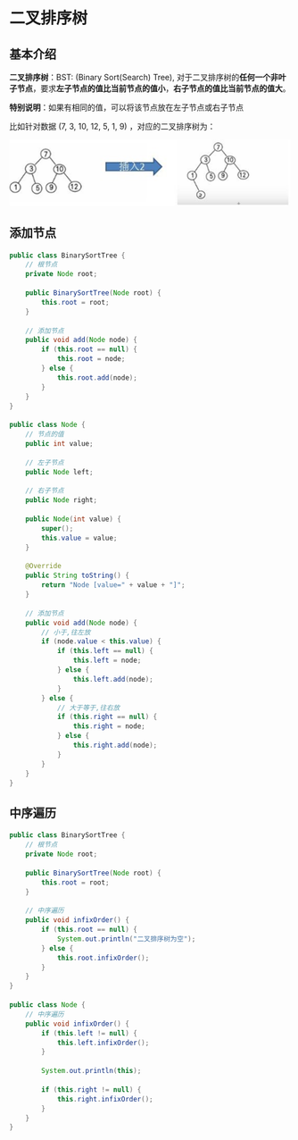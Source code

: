 # 二叉排序树

## 基本介绍

**二叉排序树**：BST: (Binary Sort(Search) Tree), 对于二叉排序树的**任何一个非叶子节点**，要求**左子节点的值比当前节点的值小**，**右子节点的值比当前节点的值大**。

**特别说明**：如果有相同的值，可以将该节点放在左子节点或右子节点

比如针对数据 (7, 3, 10, 12, 5, 1, 9) ，对应的二叉排序树为：

![image-20200723211620456](10.12.二叉排序树.assets/image-20200723211620456.png)

## 添加节点

```java
public class BinarySortTree {
	// 根节点
	private Node root;

	public BinarySortTree(Node root) {
		this.root = root;
	}

	// 添加节点
	public void add(Node node) {
		if (this.root == null) {
			this.root = node;
		} else {
			this.root.add(node);
		}
	}
}

public class Node {
	// 节点的值
	public int value;

	// 左子节点
	public Node left;

	// 右子节点
	public Node right;

	public Node(int value) {
		super();
		this.value = value;
	}

	@Override
	public String toString() {
		return "Node [value=" + value + "]";
	}

	// 添加节点
	public void add(Node node) {
		// 小于,往左放
		if (node.value < this.value) {
			if (this.left == null) {
				this.left = node;
			} else {
				this.left.add(node);
			}
		} else {
			// 大于等于,往右放
			if (this.right == null) {
				this.right = node;
			} else {
				this.right.add(node);
			}
		}
	}
}
```

## 中序遍历

```java
public class BinarySortTree {
	// 根节点
	private Node root;

	public BinarySortTree(Node root) {
		this.root = root;
	}

	// 中序遍历
	public void infixOrder() {
		if (this.root == null) {
			System.out.println("二叉排序树为空");
		} else {
			this.root.infixOrder();
		}
	}
}

public class Node {
	// 中序遍历
	public void infixOrder() {
		if (this.left != null) {
			this.left.infixOrder();
		}

		System.out.println(this);

		if (this.right != null) {
			this.right.infixOrder();
		}
	}
}
```

